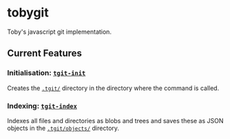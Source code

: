# tobygit
Toby's javascript git implementation.

## Current Features
### Initialisation: [`tgit-init`](https://github.com/tobiasedwards/tobygit/blob/master/bin/tgit-init.js)
Creates the [`.tgit/`](https://github.com/tobiasedwards/tobygit/tree/master/.tgit) directory in the directory where the command is called.
### Indexing: [`tgit-index`](https://github.com/tobiasedwards/tobygit/blob/master/bin/tgit-index.js)
Indexes all files and directories as blobs and trees and saves these as JSON
objects in the [`.tgit/objects/`](https://github.com/tobiasedwards/tobygit/tree/master/.tgit/objects) directory.
